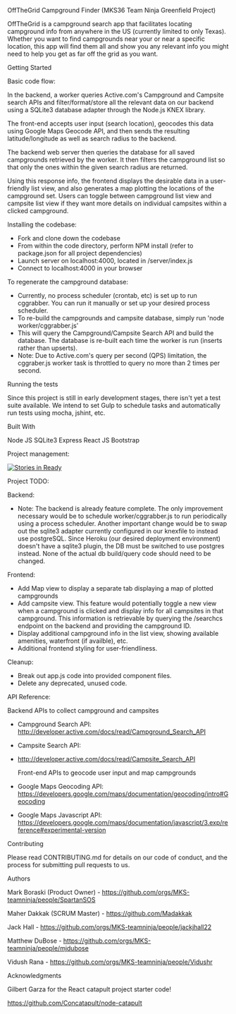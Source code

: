 
OffTheGrid Campground Finder
(MKS36 Team Ninja Greenfield Project)

OffTheGrid is a campground search app that facilitates locating campground info from anywhere in the US (currently limited to only Texas). Whether you want to find campgrounds near your or near a specific location, this app will find them all and show you any relevant info you might need to help you get as far off the grid as you want.

Getting Started

Basic code flow:

In the backend, a worker queries Active.com's Campground and Campsite search APIs and filter/format/store all the relevant data on our backend using a SQLite3 database adapter through the Node.js KNEX library.

The front-end accepts user input (search location), geocodes this data using Google Maps Geocode API, and then sends the resulting latitude/longitude as well as search radius to the backend.

The backend web server then queries the database for all saved campgrounds retrieved by the worker. It then filters the campground list so that only the ones within the given search radius are returned.

Using this response info, the frontend displays the desirable data in a user-friendly list view, and also generates a map plotting the locations of the campground set. Users can toggle between campground list view and campsite list view if they want more details on individual campsites within a clicked campground.

Installing the codebase:

- Fork and clone down the codebase
- From within the code directory, perform NPM install (refer to package.json for all project dependencies)
- Launch server on localhost:4000, located in /server/index.js
- Connect to localhost:4000 in your browser

To regenerate the campground database:

- Currently, no process scheduler (crontab, etc) is set up to run cggrabber. You can run it manually or set up your desired process scheduler.
- To re-build the campgrounds and campsite database, simply run 'node worker/cggrabber.js'
- This will query the Campground/Campsite Search API and build the database. The database is re-built each time the worker is run (inserts rather than upserts).
- Note: Due to Active.com's query per second (QPS) limitation, the cggraber.js worker task is throttled to query no more than 2 times per second.

Running the tests

Since this project is still in early development stages, there isn't yet a test suite available. We intend to set Gulp to schedule tasks and automatically run tests using mocha, jshint, etc.

Built With

Node JS
SQLite3
Express
React JS
Bootstrap

Project management:

[![Stories in Ready](https://badge.waffle.io/MKS-teamninja/teamninja.png?label=ready&title=Ready)](http://waffle.io/MKS-teamninja/teamninja)

Project TODO:

Backend:

- Note: The backend is already feature complete. The only improvement necessary would be to schedule worker/cggrabber.js to run periodically using a process scheduler. Another important change would be to swap out the sqlite3 adapter currently configured in our knexfile to instead use postgreSQL. Since Heroku (our desired deployment environment) doesn't have a sqlite3 plugin, the DB must be switched to use postgres instead. None of the actual db build/query code should need to be changed.

Frontend:

- Add Map view to display a separate tab displaying a map of plotted campgrounds
- Add campsite view. This feature would potentially toggle a new view when a campground is clicked and display info for all campsites in that campground. This information is retrievable by querying the /searchcs endpoint on the backend and providing the campground ID.
- Display additional campground info in the list view, showing
  available amenities, waterfront (if availble), etc.
- Additional frontend styling for user-friendliness.

Cleanup:

- Break out app.js code into provided component files.
- Delete any deprecated, unused code.

API Reference:

  Backend APIs to collect campground and campsites

- Campground Search API:
  http://developer.active.com/docs/read/Campground_Search_API
- Campsite Search API:
- http://developer.active.com/docs/read/Campsite_Search_API

  Front-end APIs to geocode user input and map campgrounds

- Google Maps Geocoding API:
  https://developers.google.com/maps/documentation/geocoding/intro#Geocoding
- Google Maps Javascript API:
  https://developers.google.com/maps/documentation/javascript/3.exp/reference#experimental-version

Contributing

Please read CONTRIBUTING.md for details on our code of conduct, and the process for submitting pull requests to us.

Authors

Mark Boraski (Product Owner) - https://github.com/orgs/MKS-teamninja/people/SpartanSOS

Maher Dakkak (SCRUM Master) - https://github.com/Madakkak

Jack Hall - https://github.com/orgs/MKS-teamninja/people/jackjhall22

Matthew DuBose - https://github.com/orgs/MKS-teamninja/people/mjdubose

Vidush Rana - https://github.com/orgs/MKS-teamninja/people/Vidushr

Acknowledgments

Gilbert Garza for the React catapult project starter code!

https://github.com/Concatapult/node-catapult
